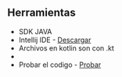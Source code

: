 ## Herramientas
- SDK JAVA
- Intellij IDE - [Descargar](https://www.jetbrains.com/idea/download/#section=linux) 
- Archivos en kotlin son con .kt
- 
- Probar el codigo - [Probar](https://try.kotlinlang.org/#/Examples/Hello,%20world!/Simplest%20version/Simplest%20version.kt)